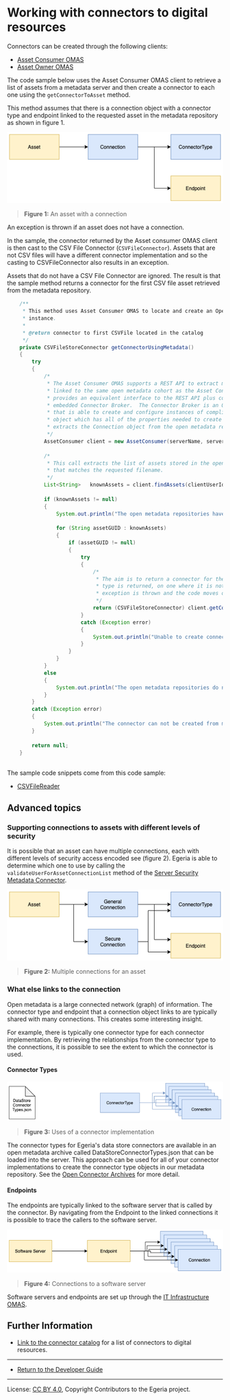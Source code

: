 <!-- SPDX-License-Identifier: CC-BY-4.0 -->
<!-- Copyright Contributors to the Egeria project. -->

# Working with connectors to digital resources

Connectors can be created through the following clients:

* [Asset Consumer OMAS](../../../open-metadata-implementation/access-services/asset-consumer)
* [Asset Owner OMAS](../../../open-metadata-implementation/access-services/asset-owner)


The code sample below uses the Asset Consumer OMAS client to retrieve a list of assets from a
metadata server and then create a connector to each one using the `getConnectorToAsset` method.

This method assumes that there is a connection object with a connector type and endpoint linked to the requested asset
in the metadata repository as shown in figure 1.

![Figure 1](asset-connection.png)
> **Figure 1:** An asset with a connection

An exception is thrown if an asset does not have a connection. 

In the sample, the connector returned by the Asset consumer OMAS client is then cast to the CSV File Connector (`CSVFileConnector`).
Assets that are not CSV files
will have a different connector implementation and so the casting to CSVFileConnector also results in an exception.

Assets that do not have a CSV File Connector are ignored.
The result is that the sample method returns a connector for the first CSV file asset retrieved from the metadata repository.

```java
    /**
     * This method uses Asset Consumer OMAS to locate and create an Open Connector Framework (OCF) connector
     * instance.
     *
     * @return connector to first CSVFile located in the catalog
     */
    private CSVFileStoreConnector getConnectorUsingMetadata()
    {
        try
        {
            /*
             * The Asset Consumer OMAS supports a REST API to extract metadata from the open metadata repositories
             * linked to the same open metadata cohort as the Asset Consumer OMAS.  It also has a Java client that
             * provides an equivalent interface to the REST API plus connector factory methods supported by an
             * embedded Connector Broker.  The Connector Broker is an Open Connector Framework (OCF) component
             * that is able to create and configure instances of compliant connectors.  It is passed a Connection
             * object which has all of the properties needed to create the connector.  The Asset Consumer OMAS
             * extracts the Connection object from the open metadata repositories and then calls the Connector Broker.
             */
            AssetConsumer client = new AssetConsumer(serverName, serverURLRoot);

            /*
             * This call extracts the list of assets stored in the open metadata repositories that have a name
             * that matches the requested filename.
             */
            List<String>   knownAssets = client.findAssets(clientUserId, ".*", 0, 4);

            if (knownAssets != null)
            {
                System.out.println("The open metadata repositories have returned " + knownAssets.size() + " asset definitions for the requested file name " + fileName);

                for (String assetGUID : knownAssets)
                {
                    if (assetGUID != null)
                    {
                        try
                        {
                            /*
                             * The aim is to return a connector for the first matching asset.  If an asset of a different
                             * type is returned, on one where it is not possible to create a connector for, then an
                             * exception is thrown and the code moves on to process the next asset.
                             */
                            return (CSVFileStoreConnector) client.getConnectorForAsset(clientUserId, assetGUID);
                        }
                        catch (Exception error)
                        {
                            System.out.println("Unable to create connector for asset: " + assetGUID);
                        }
                    }
                }
            }
            else
            {
                System.out.println("The open metadata repositories do not have an asset definition for the requested file name " + fileName);
            }
        }
        catch (Exception error)
        {
            System.out.println("The connector can not be created from metadata.  Error message is: " + error.getMessage());
        }

        return null;
    }
    
```

The sample code snippets come from this code sample:

* [CSVFileReader](https://github.com/odpi/egeria/blob/master/open-metadata-resources/open-metadata-samples/access-services-samples/asset-management-samples/asset-reader-csv-sample/src/main/java/org/odpi/openmetadata/accessservices/assetconsumer/samples/readcsvfile/CSVFileReaderSample.java)


## Advanced topics

### Supporting connections to assets with different levels of security

It is possible that an asset can have multiple connections, each with different levels of
security access encoded see (figure 2).  Egeria is able to determine which one to use by calling the
`validateUserForAssetConnectionList` method of the
[Server Security Metadata Connector](../../../open-metadata-implementation/common-services/metadata-security).


![Figure 2](multiple-asset-connections.png)
> **Figure 2:** Multiple connections for an asset


### What else links to the connection

Open metadata is a large connected network (graph) of information.  The connector type and endpoint
that a connection object links to are typically shared with many connections.
This creates some interesting insight.

For example, there is typically one connector type for each connector implementation.
By retrieving the relationships from the connector type to the connections,
it is possible to see the extent to which the connector is used.

#### Connector Types

![Figure 3](uses-of-a-connector-implementation.png)
> **Figure 3:** Uses of a connector implementation

The connector types for Egeria's data store connectors are available in an open metadata archive
called DataStoreConnectorTypes.json that can be loaded into the server.
This approach can be used for all of your connector implementations to create the connector type objects
in our metadata repository.  See the
[Open Connector Archives](../../../open-metadata-resources/open-metadata-archives/open-connector-archives)
for more detail.


#### Endpoints

The endpoints are typically linked to the software server that is called by the connector.
By navigating from the Endpoint to the linked connections it is possible to trace the callers to
the software server.


![Figure 4](connections-to-a-software-server.png)
> **Figure 4:** Connections to a software server

Software servers and endpoints are set up
through the [IT Infrastructure OMAS](../../../open-metadata-implementation/access-services/it-infrastructure).


## Further Information

* [Link to the connector catalog](../connector-catalog/data-connectors.md) for a list of connectors to digital resources.

----

* [Return to the Developer Guide](.)

----
License: [CC BY 4.0](https://creativecommons.org/licenses/by/4.0/),
Copyright Contributors to the Egeria project.